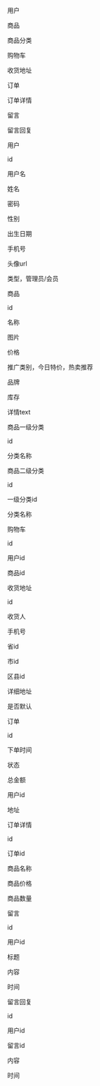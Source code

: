 用户

商品

商品分类

购物车

收货地址

订单

订单详情

留言

留言回复





用户

id

用户名

姓名

密码

性别

出生日期

手机号

头像url

类型，管理员/会员





商品

id

名称

图片

价格

推广类别，今日特价，热卖推荐

品牌

库存

详情text





商品一级分类

id

分类名称



商品二级分类

id

一级分类id

分类名称



购物车

id

用户id

商品id







收货地址

id

收货人

手机号

省id

市id

区县id

详细地址

是否默认







订单

id

下单时间

状态

总金额

用户id

地址





订单详情

id

订单id

商品名称

商品价格

商品数量





留言

id

用户id

标题

内容

时间



留言回复

id

用户id

留言id

内容

时间